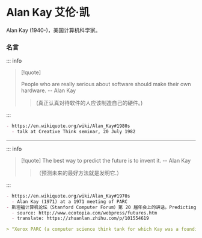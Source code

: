 # Alan Kay 艾伦·凯

Alan Kay (1940-)，美国计算机科学家。

### 名言

::: info

> [!quote]
>
> People who are really serious about software should make their own hardware. -- Alan Kay
>
> > (真正认真对待软件的人应该制造自己的硬件。)

:::

```markdown
- https://en.wikiquote.org/wiki/Alan_Kay#1980s
  - talk at Creative Think seminar, 20 July 1982
```

---

::: info

> [!quote]
> The best way to predict the future is to invent it. -- Alan Kay
>
> > （预测未来的最好方法就是发明它.）

:::

```markdown
- https://en.wikiquote.org/wiki/Alan_Kay#1970s
  - Alan Kay (1971) at a 1971 meeting of PARC
- 斯坦福计算机论坛（Stanford Computer Forum）第 20 届年会上的讲话。Predicting The Future 《预测未来》
  - source: http://www.ecotopia.com/webpress/futures.htm
  - translate: https://zhuanlan.zhihu.com/p/101554619

> "Xerox PARC (a computer science think tank for which Kay was a founding principal in 1970) was set up in Palo Alto to be as far away from corporate headquarters in Stamford, Connecticut. as possible and still be in the continental U.S. We used to have visits from the Xerox executives--usually in January and February--and when we could get them off the tennis courts they would come into the building at PARC. Mainly they were worried about the future, and they would badger us about what's going to happen to us. Finally, I said: 'Look, the best way to predict the future is to invent it. This is the century in which you can be proactive about the future; you don't have to be reactive. The whole idea of having scientists and technology is that those things you can envision and describe can actually be built.' It was a surprise to them and it worried them."
```
